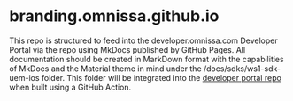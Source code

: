 # branding.omnissa.github.io

This repo is structured to feed into the developer.omnissa.com Developer Portal via the [](https://github.com/euc-dev/developer.omnissa.github.io) repo using MkDocs published by GitHub Pages. All documentation should be created in MarkDown format with the capabilities of MkDocs and the Material theme in mind under the /docs/sdks/ws1-sdk-uem-ios folder. This folder will be integrated into the [developer portal repo](https://github.com/euc-dev/developer.omnissa.github.io) when built using a GitHub Action.